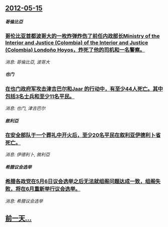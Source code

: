 ## [2012-05-15](/news/2012/05/15/index.md)

##### 哥倫比亞
### [ 哥伦比亚首都波哥大的一枚炸弹炸伤了前任内政部长Ministry of the Interior and Justice (Colombia) of the Interior and Justice (Colombia) Londoño Hoyos，炸死了他的司机和一名警察。 ](/news/2012/05/15/哥伦比亚首都波哥大的一枚炸弹炸伤了前任内政部长Ministry-of-the-Interior-and-Justice.md)
_消息: 哥倫比亞, 波哥大_

##### 也门
### [ 在也门政府军攻击津吉巴尔和Jaar 的行动中，有至少44人死亡。其中包括3名士兵和至少11名平民。 ](/news/2012/05/15/在也门政府军攻击津吉巴尔和Jaar-的行动中-有至少44人死亡-其中包括3名士兵和至少11名平民.md)
_消息: 也门, 津吉巴尔_

##### 敘利亞
### [ 在安全部队于一个葬礼中开火后，至少20名平民在叙利亚伊德利卜省死亡。](/news/2012/05/15/在安全部队于一个葬礼中开火后-至少20名平民在叙利亚伊德利卜省死亡.md)
_消息: 伊德利卜, 敘利亞_

##### 希腊议会选举
### [ 希腊各政党在5月6日议会选举之后无法就组阁问题达成一致，组阁失败，将在6月重新举行议会选举。](/news/2012/05/15/希腊各政党在5月6日议会选举之后无法就组阁问题达成一致-组阁失败-将在6月重新举行议会选举.md)
_消息: 希腊议会选举_

## [前一天...](/news/2012/05/14/index.md)

